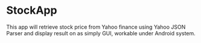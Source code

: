 StockApp
========
This app will retrieve stock price from Yahoo finance using Yahoo JSON Parser and display result on as simply GUI, workable under Android system.
